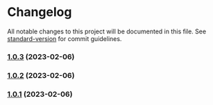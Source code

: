 # Changelog

All notable changes to this project will be documented in this file. See [standard-version](https://github.com/conventional-changelog/standard-version) for commit guidelines.

### [1.0.3](https://github.com/liou666/live-parser/compare/v1.2.7...v1.0.3) (2023-02-06)

### [1.0.2](https://github.com/liou666/live-parser/compare/v1.2.6...v1.0.2) (2023-02-06)

### [1.0.1](https://github.com/liou666/live-parser/compare/v1.2.4...v1.0.1) (2023-02-06)
